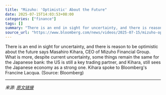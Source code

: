 ```yaml
---
title: "Mizuho: 'Optimistic' About the Future"
date: 2025-07-15T14:03:53+08:00
categories: ["finance"]
tags: []
summary: "There is an end in sight for uncertainty, and there is reason to be optimistic about the future says Masahiro Kihara, CEO of Mizuho Financial Group. What is more, despite current uncertainty, some thi"
source_url: "https://www.bloomberg.com/news/videos/2025-07-15/mizuho-optimistic-about-the-future-video"
---
```


There is an end in sight for uncertainty, and there is reason to be optimistic about the future says Masahiro Kihara, CEO of Mizuho Financial Group. What is more, despite current uncertainty, some things remain the same for the Japanese bank: the US is still a key trading partner, and Kihara, still sees the Japanese economy as a strong one. Kihara spoke to Bloomberg's Francine Lacqua. (Source: Bloomberg)

---

*来源: [原文链接](https://www.bloomberg.com/news/videos/2025-07-15/mizuho-optimistic-about-the-future-video)*
